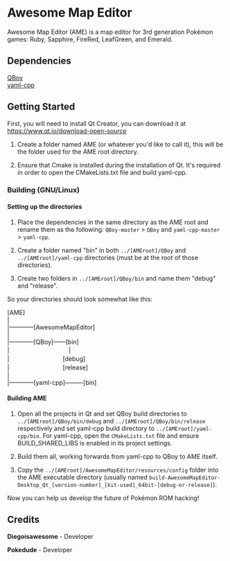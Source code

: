 # Awesome Map Editor
Awesome Map Editor (AME) is a map editor for 3rd generation Pokémon games: Ruby, Sapphire, FireRed, LeafGreen, and Emerald.

## Dependencies
[QBoy](https://github.com/pokedude9/QBoy)  
[yaml-cpp](https://github.com/jbeder/yaml-cpp)

## Getting Started
First, you will need to install Qt Creator, you can download it at https://www.qt.io/download-open-source

1. Create a folder named AME (or whatever you'd like to call it), this will be the folder used for the AME root directory.

2. Ensure that Cmake is installed during the installation of Qt. It's required in order to open the CMakeLists.txt file and build yaml-cpp.


### Building (GNU/Linux)

#### Setting up the directories
1. Place the dependencies in the same directory as the AME root and rename them as the following: `QBoy-master` > `QBoy` and `yaml-cpp-master` > `yaml-cpp`.

2. Create a folder named "bin" in both `../[AMEroot]/QBoy` and `../[AMEroot]/yaml-cpp` directories (must be at the root of those directories).

3. Create two folders in `../[AMEroot]/QBoy/bin` and name them "debug" and "release".

So your directories should look somewhat like this:

[AME]</br>
|</br>
|————[AwesomeMapEditor]</br>
|</br>
|————[QBoy]——[bin]</br>
| 　 　 　 　 　 　 　 　 　|</br>
| 　 　 　 　 　 　 　 　 [debug]</br>
| 　 　 　 　 　  　　 　 [release]</br>
|</br>
|————[yaml-cpp]———[bin]</br>

#### Building AME

1. Open all the projects in Qt and set QBoy build directories to `../[AMEroot]/QBoy/bin/debug` and `../[AMEroot]/QBoy/bin/release` respectively and set yaml-cpp build directory to `../[AMEroot]/yaml-cpp/bin`. For yaml-cpp, open the `CMakeLists.txt` file and ensure BUILD_SHARED_LIBS is enabled in its project settings.

2. Build them all, working forwards from yaml-cpp to QBoy to AME itself.

3. Copy the `../[AMEroot]/AwesomeMapEditor/resources/config` folder into the AME executable directory (usually named `build-AwesomeMapEditor-Desktop_Qt_[version-number]_[kit-used]_64bit-[debug-or-release]`).

Now you can help us develop the future of Pokémon ROM hacking!

## Credits
**Diegoisawesome** - Developer

**Pokedude** - Developer
